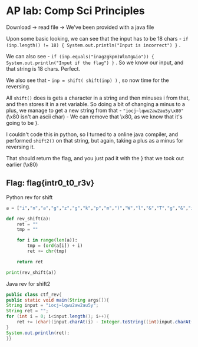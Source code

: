# AP lab: Comp Sci Principles

Download -&gt; read file -&gt; We've been provided with a java file

Upon some basic looking, we can see that the input has to be 18 chars - `if (inp.length() != 18) { System.out.println("Input is incorrect") }` .

We can also see - `if (inp.equals("inagzgkpm)Wl&Tg&io")) { System.out.println("Input if the flag") }` . So we know our input, and that string is 18 chars. Perfect.

We also see that - `inp = shift( shift(inp) )` , so now time for the reversing.

All `shift()` does is gets a character in a string and then minuses i from that, and then stores it in a ret variable. So doing a bit of changing a minus to a plus, we manage to get a new string from that - `"iocj~lqwu2aw2au5y\x80"` \(\x80 isn't an ascii char\) - We can remove that \x80, as we know that it's going to be }.

I couldn't code this in python, so I turned to a online java compiler, and performed `shift2()` on that string, but again, taking a plus as a minus for reversing it.

That should return the flag, and you just pad it with the } that we took out earlier \(\x80\)

## Flag: flag{intr0\_t0\_r3v}

Python rev for shift

```python
a = ["i","n","a","g","z","g","k","p","m",")","W","l","&","T","g","&","i","o"]

def rev_shift(a):
    ret = ""
    tmp = ""

    for i in range(len(a)):
        tmp = (ord(a[i]) + i)
        ret += chr(tmp)

    return ret

print(rev_shift(a))
```

Java rev for shift2

```java
public class ctf_rev{  
public static void main(String args[]){  
String input = "iocj~lqwu2aw2au5y";
String ret = "";
for (int i = 0; i<input.length(); i++){
    ret += (char)(input.charAt(i) - Integer.toString((int)input.charAt(i)) .length());
}
System.out.println(ret);
}}
```


